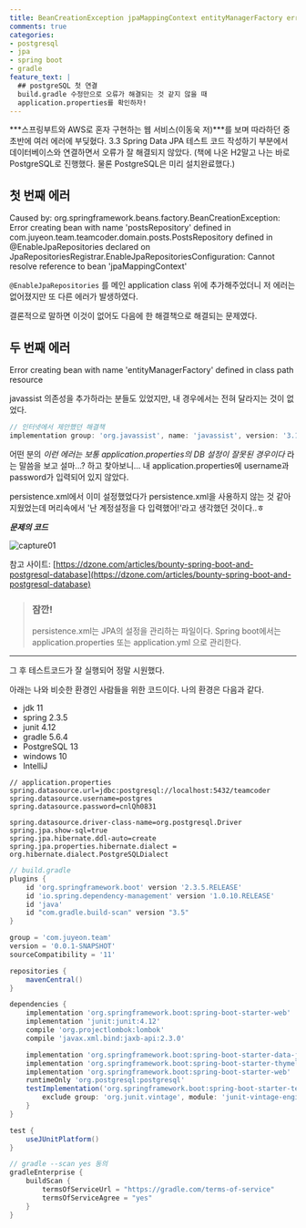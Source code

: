 ```yaml
---
title: BeanCreationException jpaMappingContext entityManagerFactory error(gradle spring boot+JPA+PostgreSQL)
comments: true
categories:
- postgresql
- jpa
- spring boot
- gradle
feature_text: |
  ## postgreSQL 첫 연결
  build.gradle 수정만으로 오류가 해결되는 것 같지 않을 때
  application.properties를 확인하자!
---
```


***스프링부트와 AWS로 혼자 구현하는 웹 서비스(이동욱 저)***를 보며 따라하던 중 초반에 여러 에러에 부딪혔다.
3.3 Spring Data JPA 테스트 코드 작성하기 부분에서
데이터베이스와 연결하면서 오류가 잘 해결되지 않았다.
(책에 나온 H2말고 나는 바로 PostgreSQL로 진행했다. 물론 PostgreSQL은 미리 설치완료했다.)

<!-- more -->

## 첫 번째 에러
Caused by: org.springframework.beans.factory.BeanCreationException: Error creating bean with name 'postsRepository' defined in com.juyeon.team.teamcoder.domain.posts.PostsRepository defined in @EnableJpaRepositories declared on JpaRepositoriesRegistrar.EnableJpaRepositoriesConfiguration: Cannot resolve reference to bean 'jpaMappingContext'

`@EnableJpaRepositories`
를 메인 application class 위에 추가해주었더니 저 에러는 없어졌지만 또 다른 에러가 발생하였다.

결론적으로 말하면 이것이 없어도 다음에 한 해결책으로 해결되는 문제였다.

## 두 번째 에러
Error creating bean with name 'entityManagerFactory' defined in class path resource

javassist 의존성을 추가하라는 분들도 있었지만, 내 경우에서는 전혀 달라지는 것이 없었다.

```gradle
// 인터넷에서 제안했던 해결책
implementation group: 'org.javassist', name: 'javassist', version: '3.15.0-GA'
```

어떤 분의 *이런 에러는 보통 application.properties의 DB 설정이 잘못된 경우이다* 라는 말씀을 보고 설마...?
하고 찾아보니... 내 application.properties에 username과 password가 입력되어 있지 않았다.

persistence.xml에서 이미 설정했었다가 persistence.xml을 사용하지 않는 것 같아 지웠었는데
머리속에서 '난 계정설정을 다 입력했어!'라고 생각했던 것이다..ㅎ

***문제의 코드***

![capture01](https://user-images.githubusercontent.com/41712244/98366629-a36da100-2077-11eb-83fd-cca46435e7a3.png)

참고 사이트:
[https://dzone.com/articles/bounty-spring-boot-and-postgresql-database](https://dzone.com/articles/bounty-spring-boot-and-postgresql-database)



> ### 잠깐!
> persistence.xml는 JPA의 설정을 관리하는 파일이다.
> Spring boot에서는 application.properties 또는 application.yml 으로 관리한다.

----

그 후 테스트코드가 잘 실행되어 정말 시원했다.

아래는 나와 비슷한 환경인 사람들을 위한 코드이다.
나의 환경은 다음과 같다.
- jdk 11
- spring 2.3.5
- junit 4.12
- gradle 5.6.4
- PostgreSQL 13
- windows 10
- IntelliJ

```
// application.properties
spring.datasource.url=jdbc:postgresql://localhost:5432/teamcoder
spring.datasource.username=postgres
spring.datasource.password=cnlQh0831

spring.datasource.driver-class-name=org.postgresql.Driver
spring.jpa.show-sql=true
spring.jpa.hibernate.ddl-auto=create
spring.jpa.properties.hibernate.dialect = org.hibernate.dialect.PostgreSQLDialect
```

```gradle
// build.gradle
plugins {
	id 'org.springframework.boot' version '2.3.5.RELEASE'
	id 'io.spring.dependency-management' version '1.0.10.RELEASE'
	id 'java'
	id "com.gradle.build-scan" version "3.5"
}

group = 'com.juyeon.team'
version = '0.0.1-SNAPSHOT'
sourceCompatibility = '11'

repositories {
	mavenCentral()
}

dependencies {
	implementation 'org.springframework.boot:spring-boot-starter-web'
	implementation 'junit:junit:4.12'
	compile 'org.projectlombok:lombok'
	compile 'javax.xml.bind:jaxb-api:2.3.0'

	implementation 'org.springframework.boot:spring-boot-starter-data-jpa'
	implementation 'org.springframework.boot:spring-boot-starter-thymeleaf'
	implementation 'org.springframework.boot:spring-boot-starter-web'
	runtimeOnly 'org.postgresql:postgresql'
	testImplementation('org.springframework.boot:spring-boot-starter-test') {
		exclude group: 'org.junit.vintage', module: 'junit-vintage-engine'
	}
}

test {
	useJUnitPlatform()
}

// gradle --scan yes 동의
gradleEnterprise {
	buildScan {
		termsOfServiceUrl = "https://gradle.com/terms-of-service"
		termsOfServiceAgree = "yes"
	}
}
```